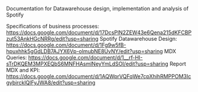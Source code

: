 Documentation for Datawarehouse design, implementation and analysis of Spotify

Specifications of business processes: https://docs.google.com/document/d/17DcsPlN2ZEW43e6Qena215dKFCBPzut53AnkHGcNRRg/edit?usp=sharing 
Spotify Datawarehouse Design: https://docs.google.com/document/d/1Fg9w5fB-hpuxhhk5gGdLDB7AJYX6Vp-olmubNE8UvNY/edit?usp=sharing
MDX Queries: https://docs.google.com/document/d/1__rf-HI-sTrDKQEM3MPXEQbS6MNFHAsmlNeyYmLdSOI/edit?usp=sharing
Report MDX and KPI: https://docs.google.com/document/d/1AQWprVQFqWe7cpXhihRMPPOM3IcgybircklQlFyJWA8/edit?usp=sharing
